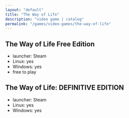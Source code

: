 ```yaml
---
layout: "default"
title: "The Way of Life"
description: "video game | catalog"
permalink: "/games/video-games/the-way-of-life"
---
```


## The Way of Life Free Edition

- launcher: Steam
- Linux: yes
- Windows: yes
- free to play

## The Way of Life: DEFINITIVE EDITION

- launcher: Steam
- Linux: yes
- Windows: yes
